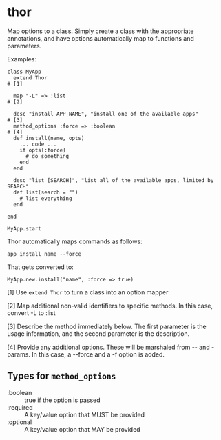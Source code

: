 thor
====

Map options to a class. Simply create a class with the appropriate annotations, and have options automatically map
to functions and parameters.

Examples:

    class MyApp
      extend Thor                                                           # [1]
      
      map "-L" => :list                                                       # [2]
      
      desc "install APP_NAME", "install one of the available apps"            # [3]
      method_options :force => :boolean                                       # [4]
      def install(name, opts)
        ... code ...
        if opts[:force]
          # do something
        end
      end
      
      desc "list [SEARCH]", "list all of the available apps, limited by SEARCH"
      def list(search = "")
        # list everything
      end
      
    end
    
    MyApp.start
    
Thor automatically maps commands as follows:

    app install name --force
    
That gets converted to:

    MyApp.new.install("name", :force => true)
  
[1] Use `extend Thor` to turn a class into an option mapper

[2] Map additional non-valid identifiers to specific methods. In this case,
    convert -L to :list
    
[3] Describe the method immediately below. The first parameter is the usage information,
    and the second parameter is the description.
    
[4] Provide any additional options. These will be marshaled from -- and - params.
    In this case, a --force and a -f option is added.
    
Types for `method_options`
--------------------------

<dl>
  <dt>:boolean</dt>
  <dd>true if the option is passed</dd>
  <dt>:required</dt>
  <dd>A key/value option that MUST be provided</dd>
  <dt>:optional</dt>
  <dd>A key/value option that MAY be provided</dd>
</dl>
